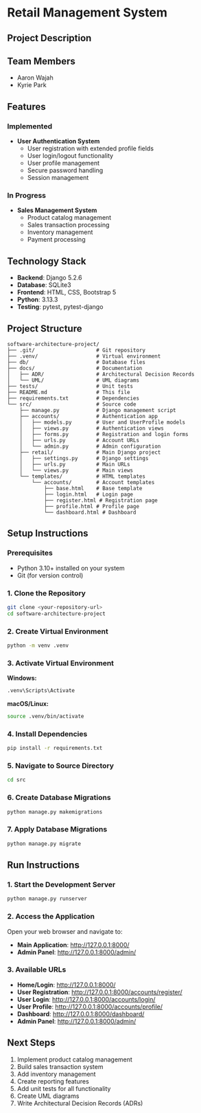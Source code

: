 # Retail Management System

## Project Description


## Team Members

- Aaron Wajah
- Kyrie Park

## Features

### Implemented
- **User Authentication System**
  - User registration with extended profile fields
  - User login/logout functionality
  - User profile management
  - Secure password handling
  - Session management

### In Progress
- **Sales Management System**
  - Product catalog management
  - Sales transaction processing
  - Inventory management
  - Payment processing

## Technology Stack

- **Backend**: Django 5.2.6
- **Database**: SQLite3
- **Frontend**: HTML, CSS, Bootstrap 5
- **Python**: 3.13.3
- **Testing**: pytest, pytest-django

## Project Structure

```
software-architecture-project/
├── .git/                    # Git repository
├── .venv/                   # Virtual environment
├── db/                      # Database files
├── docs/                    # Documentation
│   ├── ADR/                 # Architectural Decision Records
│   └── UML/                 # UML diagrams
├── tests/                   # Unit tests
├── README.md                # This file
├── requirements.txt         # Dependencies
└── src/                     # Source code
    ├── manage.py            # Django management script
    ├── accounts/            # Authentication app
    │   ├── models.py        # User and UserProfile models
    │   ├── views.py         # Authentication views
    │   ├── forms.py         # Registration and login forms
    │   ├── urls.py          # Account URLs
    │   └── admin.py         # Admin configuration
    ├── retail/              # Main Django project
    │   ├── settings.py      # Django settings
    │   ├── urls.py          # Main URLs
    │   └── views.py         # Main views
    └── templates/           # HTML templates
        └── accounts/        # Account templates
            ├── base.html    # Base template
            ├── login.html   # Login page
            ├── register.html # Registration page
            ├── profile.html # Profile page
            └── dashboard.html # Dashboard
```

## Setup Instructions

### Prerequisites

- Python 3.10+ installed on your system
- Git (for version control)

### 1. Clone the Repository

```bash
git clone <your-repository-url>
cd software-architecture-project
```

### 2. Create Virtual Environment

```bash
python -m venv .venv
```

### 3. Activate Virtual Environment

**Windows:**
```bash
.venv\Scripts\Activate
```

**macOS/Linux:**
```bash
source .venv/bin/activate
```

### 4. Install Dependencies

```bash
pip install -r requirements.txt
```

### 5. Navigate to Source Directory

```bash
cd src
```

### 6. Create Database Migrations

```bash
python manage.py makemigrations
```

### 7. Apply Database Migrations

```bash
python manage.py migrate
```

## Run Instructions

### 1. Start the Development Server

```bash
python manage.py runserver
```

### 2. Access the Application

Open your web browser and navigate to:
- **Main Application**: http://127.0.0.1:8000/
- **Admin Panel**: http://127.0.0.1:8000/admin/

### 3. Available URLs

- **Home/Login**: http://127.0.0.1:8000/
- **User Registration**: http://127.0.0.1:8000/accounts/register/
- **User Login**: http://127.0.0.1:8000/accounts/login/
- **User Profile**: http://127.0.0.1:8000/accounts/profile/
- **Dashboard**: http://127.0.0.1:8000/dashboard/
- **Admin Panel**: http://127.0.0.1:8000/admin/


## Next Steps

1. Implement product catalog management
2. Build sales transaction system
3. Add inventory management
4. Create reporting features
5. Add unit tests for all functionality
6. Create UML diagrams
7. Write Architectural Decision Records (ADRs)
